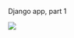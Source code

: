  Django app, part 1
 
 ![](https://github.com/aakashpadhiyar/Django/blob/master/Django_2.2.2/features/dj_img.png)
